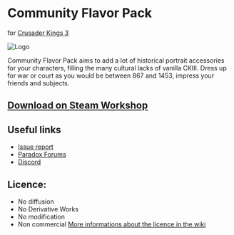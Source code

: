 # Community Flavor Pack
for [Crusader Kings 3](https://store.steampowered.com/app/1158310/Crusader_Kings_III/)

![Logo](https://i.imgur.com/5iFVlRm.png)

Community Flavor Pack aims to add a lot of historical portrait accessories for your characters, filling the many cultural lacks of vanilla CKIII. Dress up for war or court as you would be between 867 and 1453, impress your friends and subjects.


## [Download on Steam Workshop](https://steamcommunity.com/sharedfiles/filedetails/?id=2220098919)

## Useful links
* [Issue report](https://forum.paradoxplaza.com/forum/threads/mod-community-flavour-pack.1418887/)
* [Paradox Forums](https://forum.paradoxplaza.com/forum/threads/mod-community-flavour-pack.1418887/)
* [Discord](https://discord.gg/tmb7cXT)

## Licence:
* No diffusion
* No Derivative Works
* No modification
* Non commercial
[More informations about the licence in the wiki](https://github.com/ElTyranos/CommunityFlavorPack/wiki/Licence)
